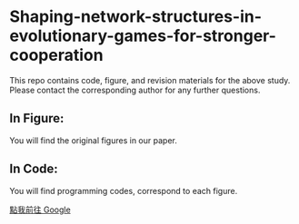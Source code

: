 # Shaping-network-structures-in-evolutionary-games-for-stronger-cooperation
This repo contains code, figure, and revision materials for the above study. Please contact the corresponding author for any further questions.

## In Figure:
You will find the original figures in our paper.

## In Code:
You will find programming codes, correspond to each figure.

[點我前往 Google](https://www.google.com)
